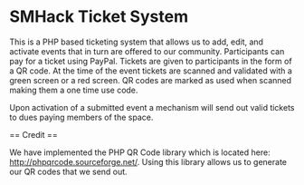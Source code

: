 SMHack Ticket System
======

This is a PHP based ticketing system that allows us to add, edit, and activate events that in turn are offered to our community.  Participants can pay for a ticket using PayPal.  Tickets are given to participants in the form of a QR code. At the time of the event tickets are scanned and validated with a green screen or a red screen.  QR codes are marked as used when scanned making them a one time use code.

Upon activation of a submitted event a mechanism will send out valid tickets to dues paying members of the space.

== Credit ==

We have implemented the PHP QR Code library which is located here: http://phpqrcode.sourceforge.net/.  Using this library allows us to generate our QR codes that we send out.
